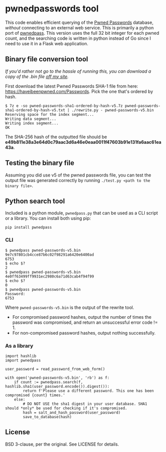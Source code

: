 # pwnedpasswords tool

This code enables efficient querying of the [Pwned Passwords](https://haveibeenpwned.com/Passwords) database,
*without* connecting to an external web service. This is primarily a python port of [pwnedpass](https://github.com/tylerchr/pwnedpass).
This version uses the full 32 bit integer for each pwned count, and the searching code is written in python instead
of Go since I need to use it in a Flask web application.

## Binary file conversion tool

*If you'd rather not go to the hassle of running this, you can download a copy of the .bin file
[off my site](https://watch.lambda.dance/~lambda/pwned-passwords-v5.bin).*

First download the latest Pwned Passwords SHA-1 file from here: <https://haveibeenpwned.com/Passwords>.
Pick the one that's ordered by hash.

```
$ 7z e -so pwned-passwords-sha1-ordered-by-hash-v5.7z pwned-passwords-sha1-ordered-by-hash-v5.txt | ./rewrite.py - pwned-passwords-v5.bin
Reserving space for the index segment...
Writing data segment...
Writing index segment...
OK
```

The SHA-256 hash of the outputted file should be **e49b811e38a3e64d0c79aac3d6a46e0eaa0011f47603b91e131fa6aac61ea43a**.

## Testing the binary file

Assuming you did use v5 of the pwned passwords file, you can test the output file was generated correctly by
running `./test.py <path to the binary file>`.

## Python search tool

Included is a python module, `pwnedpass.py` that can be used as a CLI script or a library. You can install both using
pip:

```
pip install pwnedpass
```

### CLI

```
$ pwnedpass pwned-passwords-v5.bin 9e7c97801cb4cce87b6c02f98291a6420e6400ad
6753
$ echo $?
2
$ pwnedpass pwned-passwords-v5.bin 4e0ff63499ff9931ec2980c6a71d63cab4f94f99
$ echo $?
0
$ pwnedpass pwned-passwords-v5.bin
Password: 
6753
```

Where `pwned-passwords-v5.bin` is the output of the rewrite tool.

* For compromised password hashes, output the number of times the password was compromised, and return an unsuccessful error code != 1.
* For non-compromised password hashes, output nothing successfully.

### As a library

```
import hashlib
import pwnedpass

user_password = read_password_from_web_form()

with open('pwned-passwords-v5.bin', 'rb') as f:
	if count := pwnedpass.search(f, hashlib.sha1(user_password.encode()).digest()):
		return f'Please use a different password. This one has been compromised {count} times.'
	else:
		# DO NOT USE the sha1 digest in your user database. SHA1 should *only* be used for checking if it's compromised.
		hash = salt_and_hash_password(user_password)
		save_to_database(hash)
```

## License

BSD 3-clause, per the original. See LICENSE for details.
